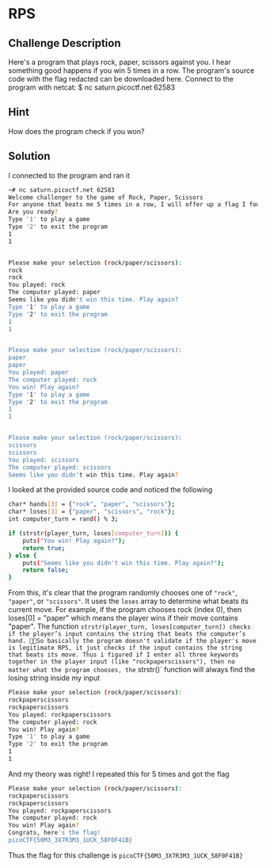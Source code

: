 # RPS

## Challenge Description

Here's a program that plays rock, paper, scissors against you. I hear something good happens if you win 5 times in a row.
The program's source code with the flag redacted can be downloaded here.
Connect to the program with netcat:
$ nc saturn.picoctf.net 62583

## Hint

How does the program check if you won? 

## Solution

I connected to the program and ran it

```bash
~# nc saturn.picoctf.net 62583
Welcome challenger to the game of Rock, Paper, Scissors
For anyone that beats me 5 times in a row, I will offer up a flag I found
Are you ready?
Type '1' to play a game
Type '2' to exit the program
1
1


Please make your selection (rock/paper/scissors):
rock
rock
You played: rock
The computer played: paper
Seems like you didn't win this time. Play again?
Type '1' to play a game
Type '2' to exit the program
1
1


Please make your selection (rock/paper/scissors):
paper
paper
You played: paper
The computer played: rock
You win! Play again?
Type '1' to play a game
Type '2' to exit the program
1
1


Please make your selection (rock/paper/scissors):
scissors
scissors
You played: scissors
The computer played: scissors
Seems like you didn't win this time. Play again?
```

I looked at the provided source code and noticed the following 

```bash
char* hands[3] = {"rock", "paper", "scissors"};
char* loses[3] = {"paper", "scissors", "rock"};
int computer_turn = rand() % 3;

if (strstr(player_turn, loses[computer_turn])) {
    puts("You win! Play again?");
    return true;
} else {
    puts("Seems like you didn't win this time. Play again?");
    return false;
}
```
From this, it's clear that the program randomly chooses one of `"rock"`, `"paper"`, or `"scissors"`. It uses the `loses` array to determine what beats its current move.
For example, if the program chooses rock (index 0), then loses[0] = "paper" which means the player wins if their move contains "paper". The function `strstr(player_turn, loses[computer_turn]) checks if the player’s input contains the string that beats the computer’s hand. So basically the program doesn't validate if the player's move is legitimate RPS, it just checks if the input contains the string that beats its move. Thus i figured if I enter all three keywords together in the player input (like "rockpaperscissors"), then no matter what the program chooses, the` strstr()` function will always find the losing string inside my input

```bash
Please make your selection (rock/paper/scissors):
rockpaperscissors
rockpaperscissors
You played: rockpaperscissors
The computer played: rock
You win! Play again?
Type '1' to play a game
Type '2' to exit the program
1
1
```

And my theory was right! I repeated this for 5 times and got the flag

```bash
Please make your selection (rock/paper/scissors):
rockpaperscissors
rockpaperscissors
You played: rockpaperscissors
The computer played: rock
You win! Play again?
Congrats, here's the flag!
picoCTF{50M3_3X7R3M3_1UCK_58F0F41B}
```

Thus the flag for this challenge is `picoCTF{50M3_3X7R3M3_1UCK_58F0F41B}`
